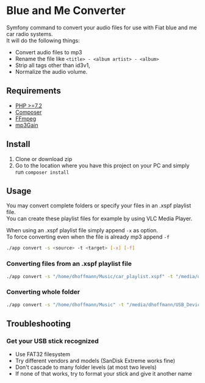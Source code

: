 # Blue and Me Converter

Symfony command to convert your audio files for use with Fiat blue and me car radio systems.  
It will do the following things:
* Convert audio files to mp3 
* Rename the file like `<title> - <album artist> - <album>`
* Strip all tags other than id3v1,
* Normalize the audio volume.

## Requirements
* [PHP >=7.2](https://www.php.net/manual/install.php)
* [Composer](https://getcomposer.org/download)
* [FFmpeg](https://ffmpeg.org/download.html)
* [mp3Gain](http://mp3gain.sourceforge.net/download.php)

## Install
1. Clone or download zip  
3. Go to the location where you have this project on your PC and simply run `composer install`

## Usage
You may convert complete folders or specify your files in an .xspf playlist file.  
You can create these playlist files for example by using VLC Media Player.  

When using an .xspf playlist file simply append `-x` as option.  
To force converting even when the file is already mp3 append `-f`
```sh
./app convert -s <source> -t <target> [-x] [-f]
```
### Converting files from an .xspf playlist file
```sh
./app convert -s "/home/dhoffmann/Music/car_playlist.xspf" -t "/media/dhoffmann/USB_Device" -x
```
### Converting whole folder
```sh
./app convert -s "/home/dhoffmann/Music" -t "/media/dhoffmann/USB_Device"
```

## Troubleshooting

### Get your USB stick recognized
- Use FAT32 filesystem
- Try different vendors and models (SanDisk Extreme works fine)
- Don't cascade to many folder levels (at most two levels)
- If none of that works, try to format your stick and give it another name
 